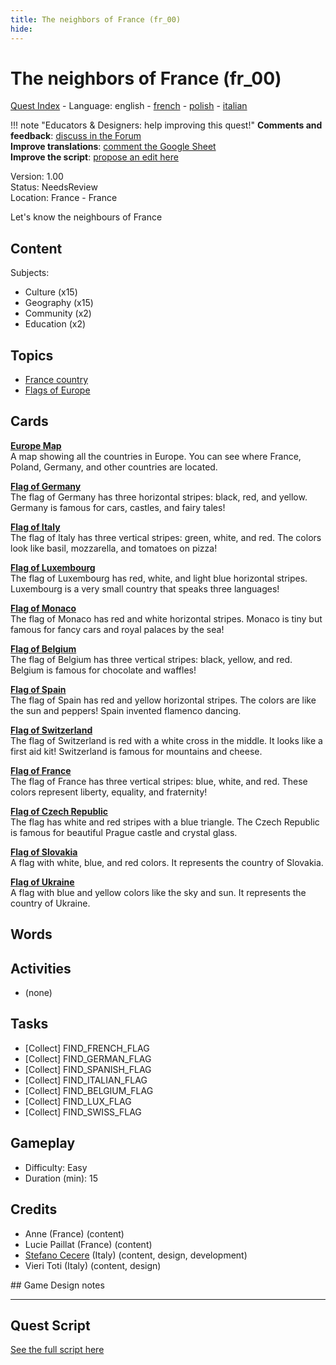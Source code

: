 ```yaml
---
title: The neighbors of France (fr_00)
hide:
---
```


# The neighbors of France (fr_00)
[Quest Index](./index.md) - Language: english - [french](./fr_00.fr.md) - [polish](./fr_00.pl.md) - [italian](./fr_00.it.md)

!!! note "Educators & Designers: help improving this quest!"
    **Comments and feedback**: [discuss in the Forum](https://vgwb.discourse.group/t/fr-00-the-neighbors-of-france/22)  
    **Improve translations**: [comment the Google Sheet](https://docs.google.com/spreadsheets/d/1FPFOy8CHor5ArSg57xMuPAG7WM27-ecDOiU-OmtHgjw/edit?gid=1044148815#gid=1044148815)  
    **Improve the script**: [propose an edit here](https://github.com/vgwb/Antura/blob/main/Assets/_discover/_quests/FR_00%20Geo%20France/FR_00%20Geo%20France%20-%20Yarn%20Script.yarn)  

Version: 1.00  
Status: NeedsReview  
Location: France - France

Let's know the neighbours of France

## Content
Subjects: 

  - Culture (x15)
  - Geography (x15)
  - Community (x2)
  - Education (x2)

## Topics
- [France country](../topics/index.md#france)
- [Flags of Europe](../topics/index.md#flags_euroe)


## Cards
**[Europe Map](../cards/index.md#concept_europe_map)**  
A map showing all the countries in Europe. You can see where France, Poland, Germany, and other countries are located.  

**[Flag of Germany](../cards/index.md#flag_germany)**  
The flag of Germany has three horizontal stripes: black, red, and yellow. Germany is famous for cars, castles, and fairy tales!  

**[Flag of Italy](../cards/index.md#flag_italy)**  
The flag of Italy has three vertical stripes: green, white, and red. The colors look like basil, mozzarella, and tomatoes on pizza!  

**[Flag of Luxembourg](../cards/index.md#flag_luxembourg)**  
The flag of Luxembourg has red, white, and light blue horizontal stripes. Luxembourg is a very small country that speaks three languages!  

**[Flag of Monaco](../cards/index.md#flag_monaco)**  
The flag of Monaco has red and white horizontal stripes. Monaco is tiny but famous for fancy cars and royal palaces by the sea!  

**[Flag of Belgium](../cards/index.md#flag_belgium)**  
The flag of Belgium has three vertical stripes: black, yellow, and red. Belgium is famous for chocolate and waffles!  

**[Flag of Spain](../cards/index.md#flag_spain)**  
The flag of Spain has red and yellow horizontal stripes. The colors are like the sun and peppers! Spain invented flamenco dancing.  

**[Flag of Switzerland](../cards/index.md#flag_switzerland)**  
The flag of Switzerland is red with a white cross in the middle. It looks like a first aid kit! Switzerland is famous for mountains and cheese.  

**[Flag of France](../cards/index.md#flag_france)**  
The flag of France has three vertical stripes: blue, white, and red. These colors represent liberty, equality, and fraternity!  

**[Flag of Czech Republic](../cards/index.md#flag_czech_republic)**  
The flag has white and red stripes with a blue triangle. The Czech Republic is famous for beautiful Prague castle and crystal glass.  

**[Flag of Slovakia](../cards/index.md#flag_slovakia)**  
A flag with white, blue, and red colors. It represents the country of Slovakia.  

**[Flag of Ukraine](../cards/index.md#flag_ukraine)**  
A flag with blue and yellow colors like the sky and sun. It represents the country of Ukraine.  

## Words
## Activities
- (none)

## Tasks
- [Collect] FIND_FRENCH_FLAG
- [Collect] FIND_GERMAN_FLAG
- [Collect] FIND_SPANISH_FLAG
- [Collect] FIND_ITALIAN_FLAG
- [Collect] FIND_BELGIUM_FLAG
- [Collect] FIND_LUX_FLAG
- [Collect] FIND_SWISS_FLAG
## Gameplay
- Difficulty: Easy
- Duration (min): 15
## Credits
- Anne (France) (content)
- Lucie Paillat (France) (content)
- [Stefano Cecere](https://stefanocecere.com) (Italy) (content, design, development)
- Vieri Toti (Italy) (content, design)

## Game Design notes



---

## Quest Script

[See the full script here](./fr_00-script.md)
